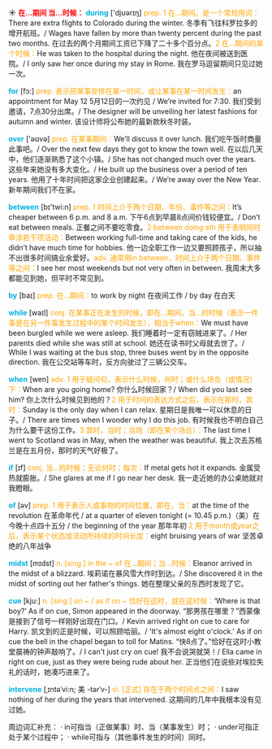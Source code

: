 ☀ <font color="red">**在…期间 当…时候：**</font>
<font color="sky blue">**during**</font> ['djʊərɪŋ] 
<font color="orange">prep. 1 在…期间。是一个常规用词：</font>There are extra flights to Colorado during the winter. 冬季有飞往科罗拉多的增开航班。/ Wages have fallen by more than twenty percent during the past two months. 在过去的两个月期间工资已下降了二十多个百分点。<font color="orange">2 在…期间的某个时候：</font>He was taken to the hospital during the night. 他在夜间被送到医院。/ I only saw her once during my stay in Rome. 我在罗马逗留期间只见过她一次。

<font color="sky blue">**for**</font> [fɔ:] 
<font color="orange">prep. 表示把某事安排在某一时间，或让某事在某一时间发生：</font>an appointment for May 12 5月12日的一次约见 / We’re invited for 7:30. 我们受到邀请，7点30分出席。/ The designer will be unveiling her latest fashions for autumn and winter. 该设计师将公布她的最新款秋冬时装。

<font color="sky blue">**over**</font> ['əʊvə] 
<font color="orange">prep. 在某事期间：</font>We’ll discuss it over lunch. 我们吃午饭时商量此事吧。/ Over the next few days they got to know the town well. 在以后几天中，他们逐渐熟悉了这个小镇。/ She has not changed much over the years. 这些年来她没有多大变化。/ He built up the business over a period of ten years. 他用了十年时间把这家企业创建起来。/ We’re away over the New Year. 新年期间我们不在家。

<font color="sky blue">**between**</font> [bɪ'twi:n] 
<font color="orange">prep. 1 时间上介于两个日期、年份、事件等之间：</font>It’s cheaper between 6 p.m. and 8 a.m. 下午6点到早晨8点间价钱较便宜。/ Don’t eat between meals. 正餐之间不要吃零食。<font color="orange">2 between doing sth 用于表明同时牵涉若干项活动：</font>Between working full-time and taking care of the kids, he didn’t have much time for hobbies. 他一边全职工作一边又要照顾孩子，所以抽不出很多时间搞业余爱好。<font color="orange">adv. 通常用in between，时间上介于两个日期、事件等之间：</font>I see her most weekends but not very often in between. 我周末大多都能见到她，但平时不常见到。

<font color="sky blue">**by**</font> [baɪ] 
<font color="orange">prep. 在…期间：</font>to work by night 在夜间工作 / by day 在白天

<font color="sky blue">**while**</font> [waɪl] 
<font color="orange">conj. 在某事正在发生的时候，即在…期间，当…的时候（表示一件事是在另一件事发生过程中的某个时间发生），相当于when：</font>We must have been burgled while we were asleep. 我们睡着时一定有窃贼进来了。/ Her parents died while she was still at school. 她还在读书时父母就去世了。/ While I was waiting at the bus stop, three buses went by in the opposite direction. 我在公交站等车时，反方向驶过了三辆公交车。

<font color="sky blue">**when**</font> [wen] 
<font color="orange">adv. 1 用于疑问句，表示什么时候，何时；或什么场合（或情况）下：</font>When are you going home? 你什么时候回家？/ When did you last see him? 你上次什么时候见到他的？<font color="orange">2 用于时间的表达方式之后，表示在那时，其时：</font>Sunday is the only day when I can relax. 星期日是我唯一可以休息的日子。/ There are times when I wonder why I do this job. 有时候我也不明白自己为什么要干这份工作。<font color="orange">3 其时，当时；当场（即在某个场合）：</font>The last time I went to Scotland was in May, when the weather was beautiful. 我上次去苏格兰是在五月份，那时的天气好极了。

<font color="sky blue">**if**</font> [ɪf] 
<font color="orange">conj. 当…的时候；无论何时；每次：</font>If metal gets hot it expands. 金属受热就膨胀。/ She glares at me if I go near her desk. 我一走近她的办公桌她就对我瞪眼。

<font color="sky blue">**of**</font> [əv] 
<font color="orange">prep. 1 用于表示人或事物的时间位置，即在，当：</font>at the time of the revolution 在革命年代 / at a quarter of eleven tonight (= 10.45 p.m.)（美）在今晚十点四十五分 / the beginning of the year 那年年初 <font color="orange">2 用于month或year之后，表示某个状态或活动所持续的时间长度：</font>eight bruising years of war 坚苦卓绝的八年战争
           
<font color="sky blue">**midst**</font> [mɪdst]
<font color="orange">n. [sing.] in the ~ of 在…期间；当…时候：</font>Eleanor arrived in the midst of a blizzard. 埃莉诺在暴风雪大作时到达。/ She discovered it in the midst of sorting out her father's things. 她在整理父亲的东西时发现了它。
           
<font color="sky blue">**cue**</font> [kju:]
<font color="orange">n. [sing.] on ~ / as if on ~ 恰好在这时，就在这时候：</font>‘Where is that boy?’ As if on cue, Simon appeared in the doorway. “那男孩在哪里？”西蒙像是接到了信号一样刚好出现在门口。/ Kevin arrived right on cue to care for Harry. 凯文到的正是时候，可以照顾哈丽。/ 'It's almost eight o'clock.' As if on cue the bell in the chapel began to toll for Matins. “快8点了。”恰好在这时小教堂晨祷的钟声敲响了。/ I can't just cry on cue! 我不会说哭就哭！/ Ella came in right on cue, just as they were being rude about her. 正当他们在说些对埃拉失礼的话时，她凑巧进来了。
           
<font color="sky blue">**intervene**</font> [ˌɪntəˈvi:n; 美 -tərˈv-]
<font color="orange">vi. [正式] 存在于两个时间点之间：</font>I saw nothing of her during the years that intervened. 这期间的几年中我根本没有见过她。

周边词汇补充：
· in可指当（正做某事）时、当（某事发生）时；
· under可指正处于某个过程中；
· while可指与（其他事件发生的时间）同时。
